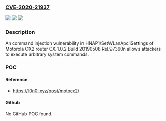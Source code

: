 ### [CVE-2020-21937](https://cve.mitre.org/cgi-bin/cvename.cgi?name=CVE-2020-21937)
![](https://img.shields.io/static/v1?label=Product&message=n%2Fa&color=blue)
![](https://img.shields.io/static/v1?label=Version&message=n%2Fa&color=blue)
![](https://img.shields.io/static/v1?label=Vulnerability&message=n%2Fa&color=brighgreen)

### Description

An command injection vulnerability in HNAP1/SetWLanApcliSettings of Motorola CX2 router CX 1.0.2 Build 20190508 Rel.97360n allows attackers to execute arbitrary system commands.

### POC

#### Reference
- https://l0n0l.xyz/post/motocx2/

#### Github
No GitHub POC found.

